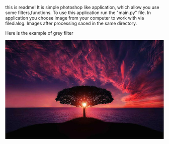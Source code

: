 this is readme!
  It is simple photoshop like application, which allow you use some filters,functions. To use this application
  run the "main.py" file. In application you choose image from your computer to work with via filedialog.
  Images after processing saced in the same directory.
  
  
  Here is the example of grey filter
  
  
  
  
  
  
  ![alt text](https://github.com/ateistemes/appfinal/blob/main/testimage.jpg)
  

















